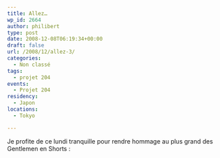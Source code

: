```yaml
---
title: Allez…
wp_id: 2664
author: philibert
type: post
date: 2008-12-08T06:19:34+00:00
draft: false
url: /2008/12/allez-3/
categories:
  - Non classé
tags:
  - projet 204
events:
  - Projet 204
residency:
  - Japon
locations:
  - Tokyo

---
```

Je profite de ce lundi tranquille pour rendre hommage au plus grand des Gentlemen en Shorts :